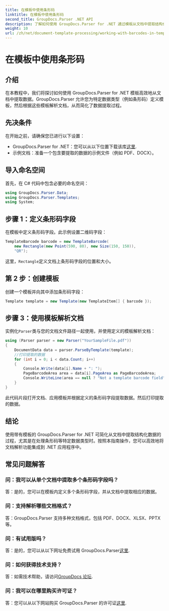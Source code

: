 ```yaml
---
title: 在模板中使用条形码
linktitle: 在模板中使用条形码
second_title: GroupDocs.Parser .NET API
description: 了解如何使用 GroupDocs.Parser for .NET 通过模板从文档中提取结构化数据。使用条形码字段简化数据提取。
weight: 10
url: /zh/net/document-template-processing/working-with-barcodes-in-templates/
---
```


# 在模板中使用条形码

## 介绍
在本教程中，我们将探讨如何使用 GroupDocs.Parser for .NET 模板高效地从文档中提取数据。GroupDocs.Parser 允许您为特定数据类型（例如条形码）定义模板，然后根据这些模板解析文档，从而简化了数据提取过程。
## 先决条件
在开始之前，请确保您已进行以下设置：
-  GroupDocs.Parser for .NET：您可以从以下位置下载该库[这里](https://releases.groupdocs.com/parser/net/).
- 示例文档：准备一个包含要提取的数据的示例文件（例如 PDF、DOCX）。

## 导入命名空间
首先，在 C# 代码中包含必要的命名空间：
```csharp
using GroupDocs.Parser.Data;
using GroupDocs.Parser.Templates;
using System;
```
## 步骤 1：定义条形码字段
在模板中定义条形码字段。此示例设置二维码字段：
```csharp
TemplateBarcode barcode = new TemplateBarcode(
    new Rectangle(new Point(590, 80), new Size(150, 150)),
    "QR");
```
这里，`Rectangle`定义文档上条形码字段的位置和大小。
## 第 2 步：创建模板
创建一个模板并向其中添加条形码字段：
```csharp
Template template = new Template(new TemplateItem[] { barcode });
```
## 步骤 3：使用模板解析文档
实例化`Parser`类与您的文档文件路径一起使用，并使用定义的模板解析文档：
```csharp
using (Parser parser = new Parser("YourSampleFile.pdf"))
{
    DocumentData data = parser.ParseByTemplate(template);
    //打印提取的数据
    for (int i = 0; i < data.Count; i++)
    {
        Console.Write(data[i].Name + ": ");
        PageBarcodeArea area = data[i].PageArea as PageBarcodeArea;
        Console.WriteLine(area == null ? "Not a template barcode field" : area.Value);
    }
}
```
此代码片段打开文档、应用模板并根据定义的条形码字段提取数据。然后打印提取的数据。

## 结论
使用带有模板的 GroupDocs.Parser for .NET 可简化从文档中提取结构化数据的过程，尤其是在处理条形码等特定数据类型时。按照本指南操作，您可以高效地将文档解析功能集成到 .NET 应用程序中。

## 常见问题解答
### 问：我可以从单个文档中提取多个条形码字段吗？
答：是的，您可以在模板内定义多个条形码字段，并从文档中提取相应的数据。
### 问：支持解析哪些文档格式？
答：GroupDocs.Parser 支持多种文档格式，包括 PDF、DOCX、XLSX、PPTX 等。
### 问：有试用版吗？
答：是的，您可以从以下网址免费试用 GroupDocs.Parser[这里](https://releases.groupdocs.com/).
### 问：如何获得技术支持？
答：如需技术帮助，请访问[GroupDocs 论坛](https://forum.groupdocs.com/c/parser/17).
### 问：我可以在哪里购买许可证？
答：您可以从以下网站购买 GroupDocs.Parser 的许可证[这里](https://purchase.groupdocs.com/buy).